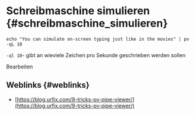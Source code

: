 # Schreibmaschine simulieren {#schreibmaschine_simulieren}

```
echo "You can simulate on-screen typing just like in the movies" | pv -qL 10
```

`-ql 10`- gibt an wieviele Zeichen pro Sekunde geschrieben werden sollen

  


Bearbeiten

## Weblinks {#weblinks}

* [https://blog.urfix.com/9-tricks-pv-pipe-viewer/](https://blog.urfix.com/9-tricks-pv-pipe-viewer/)

  


